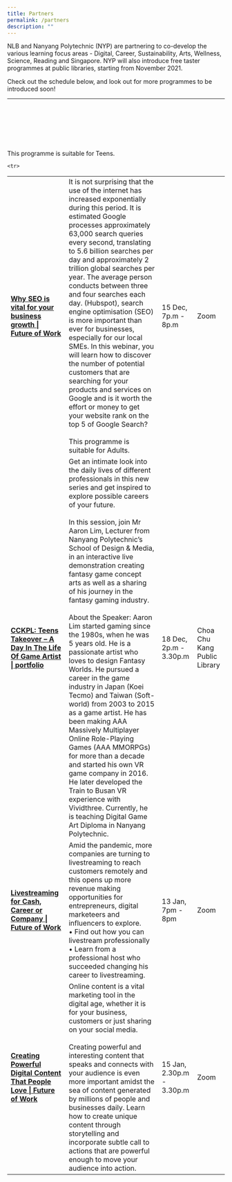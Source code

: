 ```yaml
---
title: Partners
permalink: /partners
description: ""
---
```

NLB and Nanyang Polytechnic (NYP) are partnering to co-develop the various learning focus areas - Digital, Career, Sustainability, Arts, Wellness, Science, Reading and Singapore. NYP will also introduce free taster programmes at public libraries, starting from November 2021. 

Check out the schedule below, and look out for more programmes to be introduced soon!

<hr>
<style type="text/css">
   

</style>


<table>
</table><br><br><br>
		<br><br>	This programme is suitable for Teens. <br><table border="0" cellpadding="15" cellspacing="" width="100%">


  <tbody><tr><td><strong><a href="https://www.eventbrite.sg/e/why-seo-is-vital-for-your-business-growth-future-of-work-registration-206950272837?aff=ebdssbonlinesearch">Why SEO is vital for your business growth | Future of Work</a></strong></td>
  <td>It is not surprising that the use of the internet has increased exponentially during this period. It is estimated Google processes approximately 63,000 search queries every second, translating to 5.6 billion searches per day and approximately 2 trillion global searches per year. The average person conducts between three and four searches each day. (Hubspot), search engine optimisation (SEO) is more important than ever for businesses, especially for our local SMEs.
In this webinar, you will learn how to discover the number of potential customers that are searching for your products and services on Google and is it worth the effort or money to get your website rank on the top 5 of Google Search?
		<br>
		<br>This programme is suitable for Adults.
		<br>
		
</td>
  <td>15 Dec, 7p.m - 8p.m </td>
  <td>Zoom</td>
		</tr>
		<tr>
<td><strong><a href="https://www.eventbrite.com/e/cckpl-teens-takeover-a-day-in-the-life-of-game-artist-portfolio-registration-176075315007?aff=ebcollection&amp;keep_tld=1/">CCKPL: Teens Takeover – A Day In The Life Of Game Artist | portfolio</a></strong></td>
			
<td>Get an intimate look into the daily lives of different professionals in this new series and get inspired to explore possible careers of your future. <br>
<br>In this session, join Mr Aaron Lim, Lecturer from Nanyang Polytechnic’s School of Design &amp; Media, in an interactive live demonstration creating fantasy game concept arts as well as a sharing of his journey in the fantasy gaming industry.<br>
<br>About the Speaker:
Aaron Lim started gaming since the 1980s, when he was 5 years old. He is a passionate artist who loves to design Fantasy Worlds. He pursued a career in the game industry in Japan (Koei Tecmo) and Taiwan (Soft-world) from 2003 to 2015 as a game artist. He has been making AAA Massively Multiplayer Online Role-Playing Games (AAA MMORPGs) for more than a decade and started his own VR game company in 2016. He later developed the Train to Busan VR experience with Vividthree. Currently, he is teaching Digital Game Art Diploma in Nanyang Polytechnic.</td>
			
			
<td>18 Dec, 2p.m - 3.30p.m</td>
<td>Choa Chu Kang Public Library</td>
</tr>


<tr>
<td><strong><a href="https://www.eventbrite.com/c/future-of-work-ccbgxhmw--3bPFMPjm5WbA/">Livestreaming for Cash, Career or Company | Future of Work
	</a></strong></td>
<td>Amid the pandemic, more companies are turning to livestreaming to reach customers remotely and this opens up more revenue making opportunities for entrepreneurs, digital marketeers and influencers to explore. 
	<br>•	Find out how you can livestream professionally<br>
	•	Learn from a professional host who succeeded changing his career to livestreaming.
</td>
<td>13 Jan, 7pm - 8pm</td>
<td>Zoom</td>
</tr>
	
	<tr>
<td><strong><a href="https://www.eventbrite.com/c/future-of-work-ccbgxhmw--3bPFMPjm5WbA/">Creating Powerful Digital Content That People Love | Future of Work
	</a></strong></td>
<td>Online content is a vital marketing tool in the digital age, whether it is for your business, customers or just sharing on your social media. <br>
<br>Creating powerful and interesting content that speaks and connects with your audience is even more important amidst the sea of content generated by millions of people and businesses daily. 
Learn how to create unique content through storytelling and incorporate subtle call to actions that are powerful enough to move your audience into action.
</td>
<td>15 Jan, 2.30p.m - 3.30p.m</td>
<td>Zoom</td>
</tr>
	


<!-- End your code here -->
  

</tbody></table>